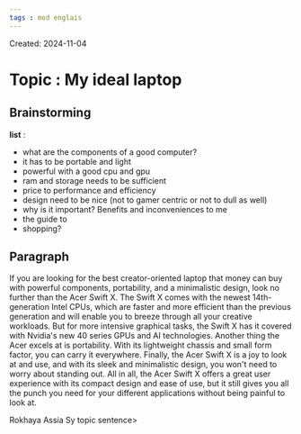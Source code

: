 ```yaml
---
tags : mod englais
---
```

Created: 2024-11-04

# Topic : **My ideal laptop**
## Brainstorming

**list** : 
- what are the components of a good computer?
- it has to be portable and light
- powerful with a good cpu and gpu
-  ram and storage needs to be sufficient
- price to performance and efficiency
- design need to be nice (not to gamer centric or not to dull as well)
- why is it important? Benefits and inconveniences to me
- the guide to
- shopping?

## Paragraph

If you are looking for the best creator-oriented laptop that money can buy with powerful components, portability, and a minimalistic design, look no further than the Acer Swift X. The Swift X comes with the newest 14th-generation Intel CPUs, which are faster and more efficient than the previous generation and will enable you to breeze through all your creative workloads. But for more intensive graphical tasks, the Swift X has it covered with Nvidia's new 40 series GPUs and AI technologies. Another thing the Acer excels at is portability. With its lightweight chassis and small form factor, you can carry it everywhere. Finally, the Acer Swift X is a joy to look at and use, and with its sleek and minimalistic design, you won't need to worry about standing out. All in all, the Acer Swift X offers a great user experience with its compact design and ease of use, but it still gives you all the punch you need for your different applications without being painful to look at.


Rokhaya Assia Sy 
topic sentence>
